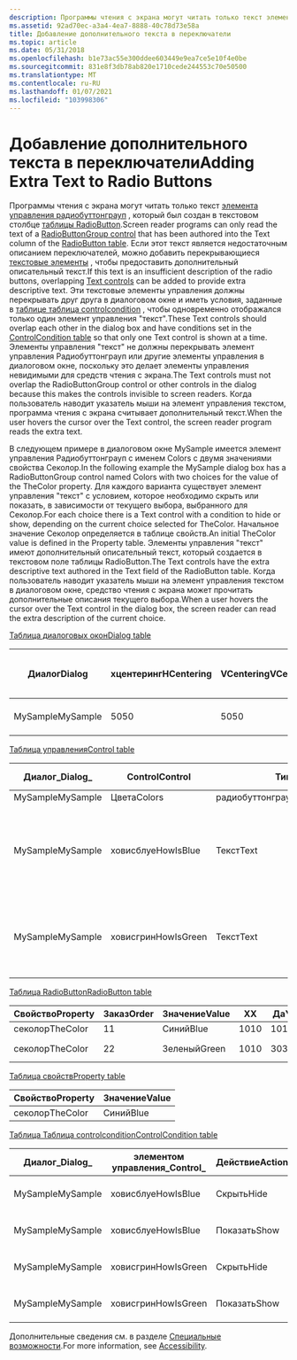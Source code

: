 ```yaml
---
description: Программы чтения с экрана могут читать только текст элемента управления Радиобуттонграуп, который был создан в текстовом столбце таблицы RadioButton.
ms.assetid: 92ad70ec-a3a4-4ea7-8888-40c78d73e58a
title: Добавление дополнительного текста в переключатели
ms.topic: article
ms.date: 05/31/2018
ms.openlocfilehash: b1e73ac55e300ddee603449e9ea7ce5e10f4e0be
ms.sourcegitcommit: 831e8f3db78ab820e1710cede244553c70e50500
ms.translationtype: MT
ms.contentlocale: ru-RU
ms.lasthandoff: 01/07/2021
ms.locfileid: "103998306"
---
```

# <a name="adding-extra-text-to-radio-buttons"></a><span data-ttu-id="d7942-103">Добавление дополнительного текста в переключатели</span><span class="sxs-lookup"><span data-stu-id="d7942-103">Adding Extra Text to Radio Buttons</span></span>

<span data-ttu-id="d7942-104">Программы чтения с экрана могут читать только текст [элемента управления радиобуттонграуп](radiobuttongroup-control.md) , который был создан в текстовом столбце [таблицы RadioButton](radiobutton-table.md).</span><span class="sxs-lookup"><span data-stu-id="d7942-104">Screen reader programs can only read the text of a [RadioButtonGroup control](radiobuttongroup-control.md) that has been authored into the Text column of the [RadioButton table](radiobutton-table.md).</span></span> <span data-ttu-id="d7942-105">Если этот текст является недостаточным описанием переключателей, можно добавить перекрывающиеся [текстовые элементы](text-control.md) , чтобы предоставить дополнительный описательный текст.</span><span class="sxs-lookup"><span data-stu-id="d7942-105">If this text is an insufficient description of the radio buttons, overlapping [Text controls](text-control.md) can be added to provide extra descriptive text.</span></span> <span data-ttu-id="d7942-106">Эти текстовые элементы управления должны перекрывать друг друга в диалоговом окне и иметь условия, заданные в [таблице таблица controlcondition](controlcondition-table.md) , чтобы одновременно отображался только один элемент управления "текст".</span><span class="sxs-lookup"><span data-stu-id="d7942-106">These Text controls should overlap each other in the dialog box and have conditions set in the [ControlCondition table](controlcondition-table.md) so that only one Text control is shown at a time.</span></span> <span data-ttu-id="d7942-107">Элементы управления "текст" не должны перекрывать элемент управления Радиобуттонграуп или другие элементы управления в диалоговом окне, поскольку это делает элементы управления невидимыми для средств чтения с экрана.</span><span class="sxs-lookup"><span data-stu-id="d7942-107">The Text controls must not overlap the RadioButtonGroup control or other controls in the dialog because this makes the controls invisible to screen readers.</span></span> <span data-ttu-id="d7942-108">Когда пользователь наводит указатель мыши на элемент управления текстом, программа чтения с экрана считывает дополнительный текст.</span><span class="sxs-lookup"><span data-stu-id="d7942-108">When the user hovers the cursor over the Text control, the screen reader program reads the extra text.</span></span>

<span data-ttu-id="d7942-109">В следующем примере в диалоговом окне MySample имеется элемент управления Радиобуттонграуп с именем Colors с двумя значениями свойства Секолор.</span><span class="sxs-lookup"><span data-stu-id="d7942-109">In the following example the MySample dialog box has a RadioButtonGroup control named Colors with two choices for the value of the TheColor property.</span></span> <span data-ttu-id="d7942-110">Для каждого варианта существует элемент управления "текст" с условием, которое необходимо скрыть или показать, в зависимости от текущего выбора, выбранного для Секолор.</span><span class="sxs-lookup"><span data-stu-id="d7942-110">For each choice there is a Text control with a condition to hide or show, depending on the current choice selected for TheColor.</span></span> <span data-ttu-id="d7942-111">Начальное значение Секолор определяется в таблице свойств.</span><span class="sxs-lookup"><span data-stu-id="d7942-111">An initial TheColor value is defined in the Property table.</span></span> <span data-ttu-id="d7942-112">Элементы управления "текст" имеют дополнительный описательный текст, который создается в текстовом поле таблицы RadioButton.</span><span class="sxs-lookup"><span data-stu-id="d7942-112">The Text controls have the extra descriptive text authored in the Text field of the RadioButton table.</span></span> <span data-ttu-id="d7942-113">Когда пользователь наводит указатель мыши на элемент управления текстом в диалоговом окне, средство чтения с экрана может прочитать дополнительные описания текущего выбора.</span><span class="sxs-lookup"><span data-stu-id="d7942-113">When a user hovers the cursor over the Text control in the dialog box, the screen reader can read the extra description of the current choice.</span></span>

[<span data-ttu-id="d7942-114">Таблица диалоговых окон</span><span class="sxs-lookup"><span data-stu-id="d7942-114">Dialog table</span></span>](dialog-table.md)



| <span data-ttu-id="d7942-115">Диалог</span><span class="sxs-lookup"><span data-stu-id="d7942-115">Dialog</span></span>   | <span data-ttu-id="d7942-116">хцентеринг</span><span class="sxs-lookup"><span data-stu-id="d7942-116">HCentering</span></span> | <span data-ttu-id="d7942-117">VCentering</span><span class="sxs-lookup"><span data-stu-id="d7942-117">VCentering</span></span> | <span data-ttu-id="d7942-118">Ширина</span><span class="sxs-lookup"><span data-stu-id="d7942-118">Width</span></span> | <span data-ttu-id="d7942-119">Высота:</span><span class="sxs-lookup"><span data-stu-id="d7942-119">Height</span></span> | <span data-ttu-id="d7942-120">Атрибуты</span><span class="sxs-lookup"><span data-stu-id="d7942-120">Attributes</span></span> | <span data-ttu-id="d7942-121">Заголовок</span><span class="sxs-lookup"><span data-stu-id="d7942-121">Title</span></span>                    | <span data-ttu-id="d7942-122">Сначала элемент управления \_</span><span class="sxs-lookup"><span data-stu-id="d7942-122">Control\_First</span></span> | <span data-ttu-id="d7942-123">Элемент управления \_ по умолчанию</span><span class="sxs-lookup"><span data-stu-id="d7942-123">Control\_Default</span></span> | <span data-ttu-id="d7942-124">\_Отмена управления</span><span class="sxs-lookup"><span data-stu-id="d7942-124">Control\_Cancel</span></span> |
|----------|------------|------------|-------|--------|------------|--------------------------|----------------|------------------|-----------------|
| <span data-ttu-id="d7942-125">MySample</span><span class="sxs-lookup"><span data-stu-id="d7942-125">MySample</span></span> | <span data-ttu-id="d7942-126">50</span><span class="sxs-lookup"><span data-stu-id="d7942-126">50</span></span>         | <span data-ttu-id="d7942-127">50</span><span class="sxs-lookup"><span data-stu-id="d7942-127">50</span></span>         | <span data-ttu-id="d7942-128">200</span><span class="sxs-lookup"><span data-stu-id="d7942-128">200</span></span>   | <span data-ttu-id="d7942-129">180</span><span class="sxs-lookup"><span data-stu-id="d7942-129">180</span></span>    | <span data-ttu-id="d7942-130">3</span><span class="sxs-lookup"><span data-stu-id="d7942-130">3</span></span>          | <span data-ttu-id="d7942-131">Доступные переключатели</span><span class="sxs-lookup"><span data-stu-id="d7942-131">Accessible radio buttons</span></span> | <span data-ttu-id="d7942-132">Цвета</span><span class="sxs-lookup"><span data-stu-id="d7942-132">Colors</span></span>         | <span data-ttu-id="d7942-133">Следующая</span><span class="sxs-lookup"><span data-stu-id="d7942-133">Next</span></span>             |                 |



 

[<span data-ttu-id="d7942-134">Таблица управления</span><span class="sxs-lookup"><span data-stu-id="d7942-134">Control table</span></span>](control-table.md)



| <span data-ttu-id="d7942-135">Диалог\_</span><span class="sxs-lookup"><span data-stu-id="d7942-135">Dialog\_</span></span> | <span data-ttu-id="d7942-136">Control</span><span class="sxs-lookup"><span data-stu-id="d7942-136">Control</span></span>    | <span data-ttu-id="d7942-137">Тип</span><span class="sxs-lookup"><span data-stu-id="d7942-137">Type</span></span>             | <span data-ttu-id="d7942-138">X</span><span class="sxs-lookup"><span data-stu-id="d7942-138">X</span></span>   | <span data-ttu-id="d7942-139">Да</span><span class="sxs-lookup"><span data-stu-id="d7942-139">Y</span></span>   | <span data-ttu-id="d7942-140">Ширина</span><span class="sxs-lookup"><span data-stu-id="d7942-140">Width</span></span> | <span data-ttu-id="d7942-141">Высота:</span><span class="sxs-lookup"><span data-stu-id="d7942-141">Height</span></span> | <span data-ttu-id="d7942-142">Атрибуты</span><span class="sxs-lookup"><span data-stu-id="d7942-142">Attributes</span></span> | <span data-ttu-id="d7942-143">Свойство</span><span class="sxs-lookup"><span data-stu-id="d7942-143">Property</span></span> | <span data-ttu-id="d7942-144">Текст</span><span class="sxs-lookup"><span data-stu-id="d7942-144">Text</span></span>                               | <span data-ttu-id="d7942-145">Управление \_ следующим</span><span class="sxs-lookup"><span data-stu-id="d7942-145">Control\_Next</span></span> | <span data-ttu-id="d7942-146">Справка</span><span class="sxs-lookup"><span data-stu-id="d7942-146">Help</span></span> |
|----------|------------|------------------|-----|-----|-------|--------|------------|----------|------------------------------------|---------------|------|
| <span data-ttu-id="d7942-147">MySample</span><span class="sxs-lookup"><span data-stu-id="d7942-147">MySample</span></span> | <span data-ttu-id="d7942-148">Цвета</span><span class="sxs-lookup"><span data-stu-id="d7942-148">Colors</span></span>     | <span data-ttu-id="d7942-149">радиобуттонграуп</span><span class="sxs-lookup"><span data-stu-id="d7942-149">RadioButtonGroup</span></span> | <span data-ttu-id="d7942-150">2</span><span class="sxs-lookup"><span data-stu-id="d7942-150">2</span></span>   | <span data-ttu-id="d7942-151">20</span><span class="sxs-lookup"><span data-stu-id="d7942-151">20</span></span>  | <span data-ttu-id="d7942-152">100</span><span class="sxs-lookup"><span data-stu-id="d7942-152">100</span></span>   | <span data-ttu-id="d7942-153">50</span><span class="sxs-lookup"><span data-stu-id="d7942-153">50</span></span>     | <span data-ttu-id="d7942-154">3</span><span class="sxs-lookup"><span data-stu-id="d7942-154">3</span></span>          | <span data-ttu-id="d7942-155">секолор</span><span class="sxs-lookup"><span data-stu-id="d7942-155">TheColor</span></span> |                                    | <span data-ttu-id="d7942-156">Следующая</span><span class="sxs-lookup"><span data-stu-id="d7942-156">Next</span></span>          |      |
| <span data-ttu-id="d7942-157">MySample</span><span class="sxs-lookup"><span data-stu-id="d7942-157">MySample</span></span> | <span data-ttu-id="d7942-158">ховисблуе</span><span class="sxs-lookup"><span data-stu-id="d7942-158">HowIsBlue</span></span>  | <span data-ttu-id="d7942-159">Текст</span><span class="sxs-lookup"><span data-stu-id="d7942-159">Text</span></span>             | <span data-ttu-id="d7942-160">20</span><span class="sxs-lookup"><span data-stu-id="d7942-160">20</span></span>  | <span data-ttu-id="d7942-161">80</span><span class="sxs-lookup"><span data-stu-id="d7942-161">80</span></span>  | <span data-ttu-id="d7942-162">150</span><span class="sxs-lookup"><span data-stu-id="d7942-162">150</span></span>   | <span data-ttu-id="d7942-163">15</span><span class="sxs-lookup"><span data-stu-id="d7942-163">15</span></span>     | <span data-ttu-id="d7942-164">2</span><span class="sxs-lookup"><span data-stu-id="d7942-164">2</span></span>          |          | <span data-ttu-id="d7942-165">Это похоже на неясный день.</span><span class="sxs-lookup"><span data-stu-id="d7942-165">It is like the sky on a clear day.</span></span> |               |      |
| <span data-ttu-id="d7942-166">MySample</span><span class="sxs-lookup"><span data-stu-id="d7942-166">MySample</span></span> | <span data-ttu-id="d7942-167">ховисгрин</span><span class="sxs-lookup"><span data-stu-id="d7942-167">HowIsGreen</span></span> | <span data-ttu-id="d7942-168">Текст</span><span class="sxs-lookup"><span data-stu-id="d7942-168">Text</span></span>             | <span data-ttu-id="d7942-169">20</span><span class="sxs-lookup"><span data-stu-id="d7942-169">20</span></span>  | <span data-ttu-id="d7942-170">80</span><span class="sxs-lookup"><span data-stu-id="d7942-170">80</span></span>  | <span data-ttu-id="d7942-171">150</span><span class="sxs-lookup"><span data-stu-id="d7942-171">150</span></span>   | <span data-ttu-id="d7942-172">15</span><span class="sxs-lookup"><span data-stu-id="d7942-172">15</span></span>     | <span data-ttu-id="d7942-173">2</span><span class="sxs-lookup"><span data-stu-id="d7942-173">2</span></span>          |          | <span data-ttu-id="d7942-174">Он подобен «траве».</span><span class="sxs-lookup"><span data-stu-id="d7942-174">It is like grass in the spring.</span></span>    |               |      |



 

[<span data-ttu-id="d7942-175">Таблица RadioButton</span><span class="sxs-lookup"><span data-stu-id="d7942-175">RadioButton table</span></span>](radiobutton-table.md)



| <span data-ttu-id="d7942-176">Свойство</span><span class="sxs-lookup"><span data-stu-id="d7942-176">Property</span></span> | <span data-ttu-id="d7942-177">Заказ</span><span class="sxs-lookup"><span data-stu-id="d7942-177">Order</span></span> | <span data-ttu-id="d7942-178">Значение</span><span class="sxs-lookup"><span data-stu-id="d7942-178">Value</span></span> | <span data-ttu-id="d7942-179">X</span><span class="sxs-lookup"><span data-stu-id="d7942-179">X</span></span>   | <span data-ttu-id="d7942-180">Да</span><span class="sxs-lookup"><span data-stu-id="d7942-180">Y</span></span>   | <span data-ttu-id="d7942-181">Ширина</span><span class="sxs-lookup"><span data-stu-id="d7942-181">Width</span></span> | <span data-ttu-id="d7942-182">Высота:</span><span class="sxs-lookup"><span data-stu-id="d7942-182">Height</span></span> | <span data-ttu-id="d7942-183">Текст</span><span class="sxs-lookup"><span data-stu-id="d7942-183">Text</span></span>   | <span data-ttu-id="d7942-184">Справка</span><span class="sxs-lookup"><span data-stu-id="d7942-184">Help</span></span> |
|----------|-------|-------|-----|-----|-------|--------|--------|------|
| <span data-ttu-id="d7942-185">секолор</span><span class="sxs-lookup"><span data-stu-id="d7942-185">TheColor</span></span> | <span data-ttu-id="d7942-186">1</span><span class="sxs-lookup"><span data-stu-id="d7942-186">1</span></span>     | <span data-ttu-id="d7942-187">Синий</span><span class="sxs-lookup"><span data-stu-id="d7942-187">Blue</span></span>  | <span data-ttu-id="d7942-188">10</span><span class="sxs-lookup"><span data-stu-id="d7942-188">10</span></span>  | <span data-ttu-id="d7942-189">10</span><span class="sxs-lookup"><span data-stu-id="d7942-189">10</span></span>  | <span data-ttu-id="d7942-190">80</span><span class="sxs-lookup"><span data-stu-id="d7942-190">80</span></span>    | <span data-ttu-id="d7942-191">15</span><span class="sxs-lookup"><span data-stu-id="d7942-191">15</span></span>     | <span data-ttu-id="d7942-192">&синий</span><span class="sxs-lookup"><span data-stu-id="d7942-192">&Blue</span></span>  |      |
| <span data-ttu-id="d7942-193">секолор</span><span class="sxs-lookup"><span data-stu-id="d7942-193">TheColor</span></span> | <span data-ttu-id="d7942-194">2</span><span class="sxs-lookup"><span data-stu-id="d7942-194">2</span></span>     | <span data-ttu-id="d7942-195">Зеленый</span><span class="sxs-lookup"><span data-stu-id="d7942-195">Green</span></span> | <span data-ttu-id="d7942-196">10</span><span class="sxs-lookup"><span data-stu-id="d7942-196">10</span></span>  | <span data-ttu-id="d7942-197">30</span><span class="sxs-lookup"><span data-stu-id="d7942-197">30</span></span>  | <span data-ttu-id="d7942-198">80</span><span class="sxs-lookup"><span data-stu-id="d7942-198">80</span></span>    | <span data-ttu-id="d7942-199">15</span><span class="sxs-lookup"><span data-stu-id="d7942-199">15</span></span>     | <span data-ttu-id="d7942-200">Зеленый &</span><span class="sxs-lookup"><span data-stu-id="d7942-200">&Green</span></span> |      |



 

[<span data-ttu-id="d7942-201">Таблица свойств</span><span class="sxs-lookup"><span data-stu-id="d7942-201">Property table</span></span>](property-table.md)



| <span data-ttu-id="d7942-202">Свойство</span><span class="sxs-lookup"><span data-stu-id="d7942-202">Property</span></span> | <span data-ttu-id="d7942-203">Значение</span><span class="sxs-lookup"><span data-stu-id="d7942-203">Value</span></span> |
|----------|-------|
| <span data-ttu-id="d7942-204">секолор</span><span class="sxs-lookup"><span data-stu-id="d7942-204">TheColor</span></span> | <span data-ttu-id="d7942-205">Синий</span><span class="sxs-lookup"><span data-stu-id="d7942-205">Blue</span></span>  |



 

[<span data-ttu-id="d7942-206">Таблица Таблица controlcondition</span><span class="sxs-lookup"><span data-stu-id="d7942-206">ControlCondition table</span></span>](controlcondition-table.md)



| <span data-ttu-id="d7942-207">Диалог\_</span><span class="sxs-lookup"><span data-stu-id="d7942-207">Dialog\_</span></span> | <span data-ttu-id="d7942-208">элементом управления\_</span><span class="sxs-lookup"><span data-stu-id="d7942-208">Control\_</span></span>  | <span data-ttu-id="d7942-209">Действие</span><span class="sxs-lookup"><span data-stu-id="d7942-209">Action</span></span> | <span data-ttu-id="d7942-210">Условие</span><span class="sxs-lookup"><span data-stu-id="d7942-210">Condition</span></span>                 |
|----------|------------|--------|---------------------------|
| <span data-ttu-id="d7942-211">MySample</span><span class="sxs-lookup"><span data-stu-id="d7942-211">MySample</span></span> | <span data-ttu-id="d7942-212">ховисблуе</span><span class="sxs-lookup"><span data-stu-id="d7942-212">HowIsBlue</span></span>  | <span data-ttu-id="d7942-213">Скрыть</span><span class="sxs-lookup"><span data-stu-id="d7942-213">Hide</span></span>   | <span data-ttu-id="d7942-214">Секолор <>  "синий"</span><span class="sxs-lookup"><span data-stu-id="d7942-214">TheColor <> "Blue"</span></span>  |
| <span data-ttu-id="d7942-215">MySample</span><span class="sxs-lookup"><span data-stu-id="d7942-215">MySample</span></span> | <span data-ttu-id="d7942-216">ховисблуе</span><span class="sxs-lookup"><span data-stu-id="d7942-216">HowIsBlue</span></span>  | <span data-ttu-id="d7942-217">Показать</span><span class="sxs-lookup"><span data-stu-id="d7942-217">Show</span></span>   | <span data-ttu-id="d7942-218">Секолор = "синий"</span><span class="sxs-lookup"><span data-stu-id="d7942-218">TheColor = "Blue"</span></span>         |
| <span data-ttu-id="d7942-219">MySample</span><span class="sxs-lookup"><span data-stu-id="d7942-219">MySample</span></span> | <span data-ttu-id="d7942-220">ховисгрин</span><span class="sxs-lookup"><span data-stu-id="d7942-220">HowIsGreen</span></span> | <span data-ttu-id="d7942-221">Скрыть</span><span class="sxs-lookup"><span data-stu-id="d7942-221">Hide</span></span>   | <span data-ttu-id="d7942-222">Секолор <>  "зеленый"</span><span class="sxs-lookup"><span data-stu-id="d7942-222">TheColor <> "Green"</span></span> |
| <span data-ttu-id="d7942-223">MySample</span><span class="sxs-lookup"><span data-stu-id="d7942-223">MySample</span></span> | <span data-ttu-id="d7942-224">ховисгрин</span><span class="sxs-lookup"><span data-stu-id="d7942-224">HowIsGreen</span></span> | <span data-ttu-id="d7942-225">Показать</span><span class="sxs-lookup"><span data-stu-id="d7942-225">Show</span></span>   | <span data-ttu-id="d7942-226">Секолор = "зеленый"</span><span class="sxs-lookup"><span data-stu-id="d7942-226">TheColor = "Green"</span></span>        |



 

<span data-ttu-id="d7942-227">Дополнительные сведения см. в разделе [Специальные возможности](accessibility.md).</span><span class="sxs-lookup"><span data-stu-id="d7942-227">For more information, see [Accessibility](accessibility.md).</span></span>

 

 



